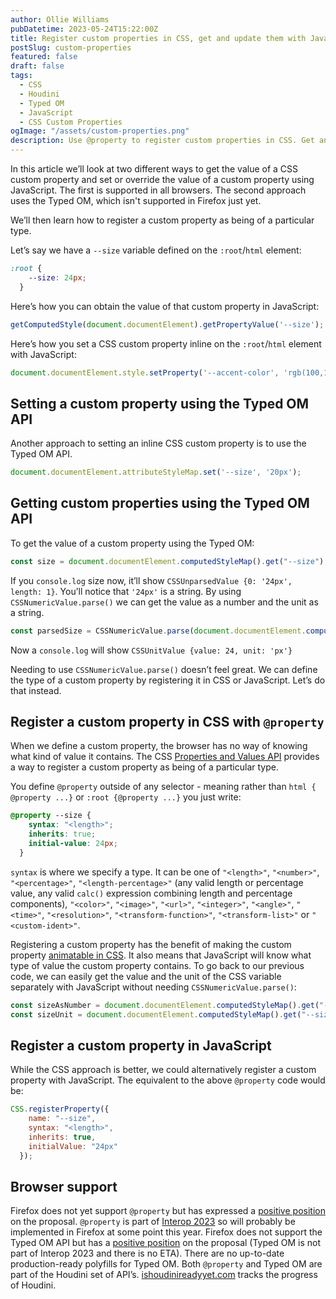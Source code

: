 ```yaml
---
author: Ollie Williams
pubDatetime: 2023-05-24T15:22:00Z
title: Register custom properties in CSS, get and update them with JavaScript
postSlug: custom-properties
featured: false
draft: false
tags:
  - CSS
  - Houdini
  - Typed OM
  - JavaScript
  - CSS Custom Properties
ogImage: "/assets/custom-properties.png"
description: Use @property to register custom properties in CSS. Get and update them in JavaScript with the Typed OM. 
---
```


In this article we’ll look at two different ways to get the value of a CSS custom property and set or override the value of a custom property using JavaScript. The first is supported in all browsers. The second approach uses the Typed OM, which isn't supported in Firefox just yet.  

We’ll then learn how to register a custom property as being of a particular type.

Let’s say we have a `--size` variable defined on the `:root`/`html` element:

```css
:root {
    --size: 24px;
  }
```
 Here’s how you can obtain the value of that custom property in JavaScript:
```javascript
getComputedStyle(document.documentElement).getPropertyValue('--size');
```
Here’s how you set a CSS custom property inline on the `:root`/`html` element with JavaScript: 

```javascript
document.documentElement.style.setProperty('--accent-color', 'rgb(100,110,10)');
```

## Setting a custom property using the Typed OM API

Another approach to setting an inline CSS custom property is to use the Typed OM API. 
```javascript
document.documentElement.attributeStyleMap.set('--size', '20px');
```

## Getting custom properties using the Typed OM API

To get the value of a custom property using the Typed OM:
```javascript
const size = document.documentElement.computedStyleMap().get("--size");
```
If you `console.log` size now, it’ll show `CSSUnparsedValue {0: '24px', length: 1}`. You’ll notice that `'24px'` is a string. By using `CSSNumericValue.parse()` we can get the value as a number and the unit as a string.
```javascript
const parsedSize = CSSNumericValue.parse(document.documentElement.computedStyleMap().get("--size"))
```
Now a `console.log` will show `CSSUnitValue {value: 24, unit: 'px'}`

Needing to use `CSSNumericValue.parse()` doesn’t feel great. We can define the type of a custom property by registering it in CSS or JavaScript. Let’s do that instead.

## Register a custom property in CSS with `@property`

When we define a custom property, the browser has no way of knowing what kind of value it contains. The CSS [Properties and Values API](https://drafts.css-houdini.org/css-properties-values-api/) provides a way to register a custom property as being of a particular type. 

You define `@property` outside of any selector - meaning rather than `html { @property ...}` or `:root {@property ...}` you just write:

```css
@property --size {
    syntax: "<length>";
    inherits: true;
    initial-value: 24px;
  }
```
`syntax` is where we specify a type. It can be one of `"<length>"`, `"<number>"`, `"<percentage>"`, `"<length-percentage>"` (any valid length or percentage value, any valid `calc()` expression combining length and percentage components), `"<color>"`, `"<image>"`, `"<url>"`, `"<integer>"`, `"<angle>"`, `"<time>"`, `"<resolution>"`, `"<transform-function>"`, `"<transform-list>"` or `"<custom-ident>"`.

Registering a custom property has the benefit of making the custom property [animatable in CSS](https://web.dev/at-property/). It also means that JavaScript will know what type of value the custom property contains. To go back to our previous code, we can easily get the value and the unit of the CSS variable separately with JavaScript without needing `CSSNumericValue.parse()`: 

```javascript
const sizeAsNumber = document.documentElement.computedStyleMap().get("--size").value 
const sizeUnit = document.documentElement.computedStyleMap().get("--size").unit
```

## Register a custom property in JavaScript 

While the CSS approach is better, we could alternatively register a custom property with JavaScript. The equivalent to the above `@property` code would be:

```javascript
CSS.registerProperty({
    name: "--size",
    syntax: "<length>",
    inherits: true,
    initialValue: "24px"
  });
```

## Browser support

Firefox does not yet support `@property` but has expressed a [positive position](https://mozilla.github.io/standards-positions/#at-property) on the proposal. `@property` is part of [Interop 2023](https://webkit.org/blog/13706/interop-2023/#F) so will probably be implemented in Firefox at some point this year. Firefox does not support the Typed OM API but has a [positive position](https://mozilla.github.io/standards-positions/#css-typed-om) on the proposal (Typed OM is not part of Interop 2023 and there is no ETA). There are no up-to-date production-ready polyfills for Typed OM. Both `@property` and Typed OM are part of the Houdini set of API’s. [ishoudinireadyyet.com](https://ishoudinireadyyet.com/) tracks the progress of Houdini.

